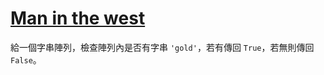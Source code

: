 # [Man in the west](https://www.codewars.com/kata/man-in-the-west/)

給一個字串陣列，檢查陣列內是否有字串 `'gold'`，若有傳回 `True`，若無則傳回 `False`。
